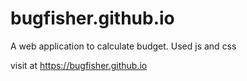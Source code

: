 # bugfisher.github.io
A web application to calculate budget. Used js and css 

visit at https://bugfisher.github.io
